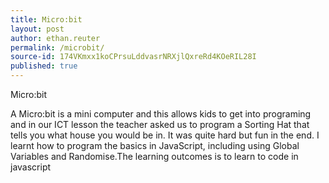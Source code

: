 ```yaml
---
title: Micro:bit
layout: post
author: ethan.reuter
permalink: /microbit/
source-id: 174VKmxx1koCPrsuLddvasrNRXjlQxreRd4KOeRIL28I
published: true
---
```

Micro:bit

A Micro:bit is a mini computer and this allows kids to get into programing and in our ICT lesson the teacher asked us to program a Sorting Hat that tells you what house you would be in. It was quite hard but fun in the end. I learnt how to program the basics in JavaScript, including using Global Variables and Randomise.The learning outcomes is to learn to code in javascript

